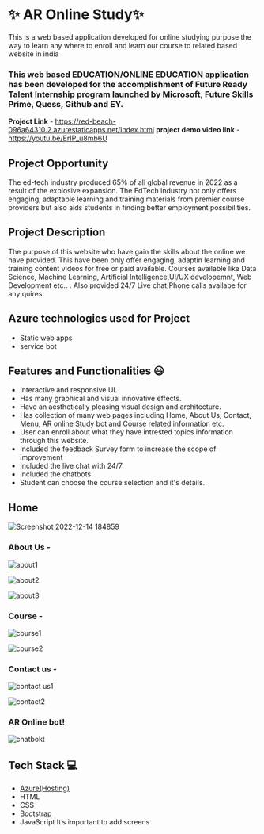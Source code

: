 
# ✨ AR Online Study✨

This is a web based application developed for online studying purpose the way to learn any where to enroll and learn our course to related based website in india

### This web based EDUCATION/ONLINE EDUCATION application has been developed for the accomplishment of Future Ready Talent Internship program launched by Microsoft, Future Skills Prime, Quess, Github and EY.


**Project Link** - https://red-beach-096a64310.2.azurestaticapps.net/index.html
**project demo video link** - https://youtu.be/ErIP_u8mb6U

## Project Opportunity
The ed-tech industry produced 65% of all global revenue in 2022 as a result of the explosive expansion. The EdTech industry not only offers engaging, adaptable learning and training materials from premier course providers but also aids students in finding better employment possibilities.
## Project Description 
The purpose of this website who have gain the skills about the online we have provided. This have been only offer engaging, adaptin learning and training content videos for free or paid available. Courses available like Data Science, Machine Learning, Artificial Intelligence,UI/UX developemnt, Web Development etc.. . Also provided 24/7 Live chat,Phone calls availabe for any quires.
## Azure technologies used for Project

- Static web apps
- service bot

## Features and Functionalities 😃

- Interactive and responsive UI.
- Has many graphical and visual innovative effects.
- Have an aesthetically pleasing visual design and architecture.
- Has collection of many web pages including Home, About Us, Contact, Menu, AR online Study bot and Course related information etc.
- User can enroll about what they have intrested topics information through this website.
- Included the feedback Survey form to increase the scope of improvement 
- Included the live chat with 24/7
- Included the chatbots 
- Student can choose the course selection and it's details.

## Home




   ![Screenshot 2022-12-14 184859](https://user-images.githubusercontent.com/120404707/207607640-92c1a477-1ee1-4020-b2b9-6e353611f8f3.jpg)


### About Us -

![about1](https://user-images.githubusercontent.com/120404707/207607686-ac623b59-0ff8-4bea-9d90-d39f3239e05d.jpg)

![about2](https://user-images.githubusercontent.com/120404707/207607715-62b7b4da-264d-4915-9252-9d6ed572d093.jpg)

![about3](https://user-images.githubusercontent.com/120404707/207607729-80b7877a-0c5f-415e-89a1-58617c7eb0be.jpg)

### Course -

![course1](https://user-images.githubusercontent.com/120404707/207608016-0a05f5b5-a269-458b-b11b-dbfe1a2cf93e.jpg)

![course2](https://user-images.githubusercontent.com/120404707/207608050-7dc664c8-94ec-4cea-ad6c-c373c6b2dd41.jpg)

### Contact us -

![contact us1](https://user-images.githubusercontent.com/120404707/207607793-12194969-76c6-4261-b45a-ab2506fc107c.jpg)

![contact2](https://user-images.githubusercontent.com/120404707/207607908-0e0a1c15-1ac8-4d9d-9da2-c454db8827d0.jpg)


### AR Online bot!


![chatbokt](https://user-images.githubusercontent.com/120404707/207608085-371d2ab1-1b90-47fd-9f54-dc5bf7f80e14.jpg)


## Tech Stack 💻

- [Azure(Hosting)](https://azure.microsoft.com/en-in/features/azure-portal/)
- HTML
- CSS
- Bootstrap
- JavaScript
It’s important to add screens
